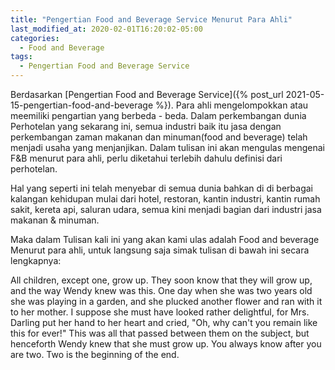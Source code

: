 ```yaml
---
title: "Pengertian Food and Beverage Service Menurut Para Ahli"
last_modified_at: 2020-02-01T16:20:02-05:00
categories:
  - Food and Beverage
tags:
  - Pengertian Food and Beverage Service
---
```


Berdasarkan [Pengertian Food and Beverage Service]({% post_url 2021-05-15-pengertian-food-and-beverage %}). Para ahli mengelompokkan atau meemiliki pengartian yang berbeda - beda.
Dalam perkembangan dunia Perhotelan yang sekarang ini, semua industri baik itu jasa dengan perkembangan zaman makanan dan minuman(food and beverage) telah menjadi usaha yang menjanjikan. Dalam tulisan ini akan mengulas mengenai F&B menurut para ahli, perlu diketahui terlebih dahulu definisi dari perhotelan.

Hal yang seperti ini telah menyebar di semua dunia bahkan di di berbagai kalangan kehidupan mulai dari hotel, restoran, kantin industri, kantin rumah sakit, kereta api, saluran udara, semua kini menjadi bagian dari industri jasa makanan & minuman.

Maka dalam Tulisan kali ini yang akan kami ulas adalah Food and beverage Menurut para ahli, untuk langsung saja simak tulisan di bawah ini secara lengkapnya:

All children, except one, grow up. They soon know that they will grow up, and the way Wendy knew was this. One day when she was two years old she was playing in a garden, and she plucked another flower and ran with it to her mother. I suppose she must have looked rather delightful, for Mrs. Darling put her hand to her heart and cried, "Oh, why can't you remain like this for ever!" This was all that passed between them on the subject, but henceforth Wendy knew that she must grow up. You always know after you are two. Two is the beginning of the end.
